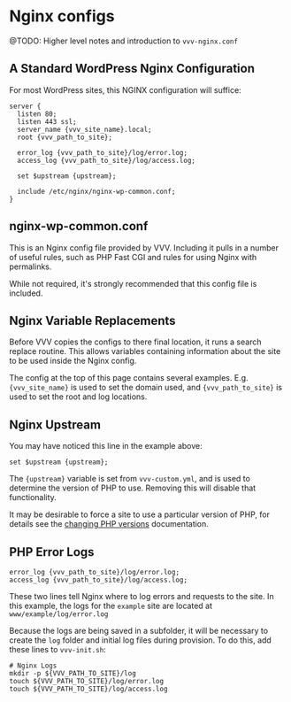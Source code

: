 # Nginx configs

@TODO: Higher level notes and introduction to `vvv-nginx.conf`

## A Standard WordPress Nginx Configuration

For most WordPress sites, this NGINX configuration will suffice:

```Nginx
server {
  listen 80;
  listen 443 ssl;
  server_name {vvv_site_name}.local;
  root {vvv_path_to_site};

  error_log {vvv_path_to_site}/log/error.log;
  access_log {vvv_path_to_site}/log/access.log;

  set $upstream {upstream};

  include /etc/nginx/nginx-wp-common.conf;
}
```

## nginx-wp-common.conf

This is an Nginx config file provided by VVV. Including it pulls in a number of useful rules, such as PHP Fast CGI and rules for using Nginx with permalinks.

While not required, it's strongly recommended that this config file is included.

## Nginx Variable Replacements

Before VVV copies the configs to there final location, it runs a search replace routine. This allows variables containing information about the site to be used inside the Nginx config.

The config at the top of this page contains several examples. E.g. `{vvv_site_name}` is used to set the domain used, and `{vvv_path_to_site}` is used to set the root and log locations.

## Nginx Upstream

You may have noticed this line in the example above:

```Nginx
set $upstream {upstream};
```

The `{upstream}` variable is set from `vvv-custom.yml`, and is used to determine the version of PHP to use. Removing this will disable that functionality.

It may be desirable to force a site to use a particular version of PHP, for details see the [changing PHP versions](changing-php-version.md) documentation.

## PHP Error Logs

```Nginx
error_log {vvv_path_to_site}/log/error.log;
access_log {vvv_path_to_site}/log/access.log;
```

These two lines tell Nginx where to log errors and requests to the site. In this example, the logs for the `example` site are located at `www/example/log/error.log`

Because the logs are being saved in a subfolder, it will be necessary to create the `log` folder and initial log files during provision. To do this, add these lines to `vvv-init.sh`:

```shell
# Nginx Logs
mkdir -p ${VVV_PATH_TO_SITE}/log
touch ${VVV_PATH_TO_SITE}/log/error.log
touch ${VVV_PATH_TO_SITE}/log/access.log
```
